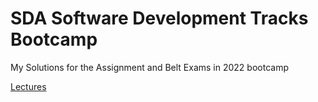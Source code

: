 # SDA Software Development Tracks Bootcamp

My Solutions for the Assignment and Belt Exams
in 2022 bootcamp

[Lectures](https://youtube.com/playlist?list=PLK-figC84KHJxk0KSxlyCYIIENLb58AI8)
